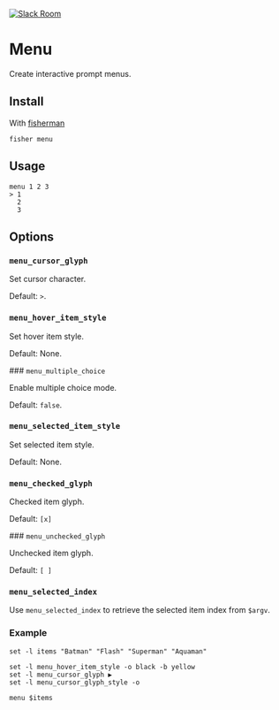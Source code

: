 [![Slack Room][slack-badge]][slack-link]

# Menu

Create interactive prompt menus.

## Install

With [fisherman]

```
fisher menu
```

## Usage

```
menu 1 2 3
> 1  
  2
  3
```

## Options

### `menu_cursor_glyph`

Set cursor character.

Default: `>`.

### `menu_hover_item_style`

Set hover item style.

Default: None.

### `menu_multiple_choice`

Enable multiple choice mode.

Default: `false`.


### `menu_selected_item_style`

Set selected item style.

Default: None.

### `menu_checked_glyph`

Checked item glyph.

Default: `[x]`

### `menu_unchecked_glyph`

Unchecked item glyph.

Default: `[ ]`

### `menu_selected_index`

Use `menu_selected_index` to retrieve the selected item index from `$argv`.

### Example

```fish
set -l items "Batman" "Flash" "Superman" "Aquaman"

set -l menu_hover_item_style -o black -b yellow
set -l menu_cursor_glyph ▶
set -l menu_cursor_glyph_style -o

menu $items
```

[slack-link]: https://fisherman-wharf.herokuapp.com
[slack-badge]: https://fisherman-wharf.herokuapp.com/badge.svg
[fisherman]: https://github.com/fisherman/fisherman
